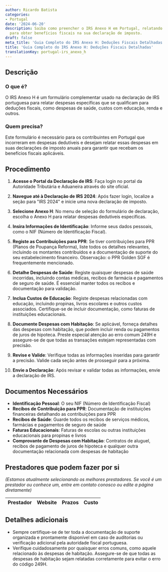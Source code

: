 ```yaml
---
author: Ricardo Batista
categories:
- Portugal
date: '2024-06-20'
description: Saiba como preencher o IRS Anexo H em Portugal, relatando despesas dedutíveis
  para obter benefícios fiscais na sua declaração de imposto.
draft: false
meta_title: 'Guia Completo do IRS Anexo H: Deduções Fiscais Detalhadas'
title: 'Guia Completo do IRS Anexo H: Deduções Fiscais Detalhadas'
translationKey: portugal-irs_anexo_h
---
```



## Descrição
### O que é?
O IRS Anexo H é um formulário complementar usado na declaração de IRS portuguesa para relatar despesas específicas que se qualificam para deduções fiscais, como despesas de saúde, custos com educação, renda e outros.

### Quem precisa?
Este formulário é necessário para os contribuintes em Portugal que incorreram em despesas dedutíveis e desejam relatar essas despesas em suas declarações de imposto anuais para garantir que recebam os benefícios fiscais aplicáveis.

## Procedimento
1. **Acesse o Portal da Declaração de IRS**: Faça login no portal da Autoridade Tributária e Aduaneira através do site oficial.

2. **Navegue até à Declaração de IRS 2024**: Após fazer login, localize a seção para "IRS 2024" e inicie uma nova declaração de imposto.

3. **Selecione Anexo H**: No menu de seleção do formulário de declaração, escolha o Anexo H para relatar despesas dedutíveis específicas.

4. **Insira Informações de Identificação**: Informe seus dados pessoais, como o NIF (Número de Identificação Fiscal).

5. **Registe as Contribuições para PPR**: Se tiver contribuições para PPR (Planos de Poupança Reforma), liste todos os detalhes relevantes, incluindo os montantes contribuídos e a documentação de suporte do seu estabelecimento financeiro. Observação: o PPR Golden SGF é frequentemente mencionado.

6. **Detalhe Despesas de Saúde**: Registe quaisquer despesas de saúde incorridas, incluindo contas médicas, recibos de farmácia e pagamentos de seguro de saúde. É essencial manter todos os recibos e documentação para validação.

7. **Inclua Custos de Educação**: Registe despesas relacionadas com educação, incluindo propinas, livros escolares e outros custos associados. Certifique-se de incluir documentação, como faturas de instituições educacionais.

8. **Documente Despesas com Habitação**: Se aplicável, forneça detalhes das despesas com habitação, que podem incluir renda ou pagamentos de juros de hipoteca. Preste especial atenção ao erro comum 249H e assegure-se de que todas as transações estejam representadas com precisão.

9. **Revise e Valide**: Verifique todas as informações inseridas para garantir a precisão. Valide cada seção antes de prosseguir para a próxima.

10. **Envie a Declaração**: Após revisar e validar todas as informações, envie a declaração de IRS.

## Documentos Necessários
- **Identificação Pessoal**: O seu NIF (Número de Identificação Fiscal)
- **Recibos de Contribuição para PPR**: Documentação de instituições financeiras detalhando as contribuições para PPR
- **Recibos de Saúde**: Guarde todos os recibos de serviços médicos, farmácias e pagamentos de seguro de saúde
- **Faturas Educacionais**: Faturas de escolas ou outras instituições educacionais para propinas e livros
- **Comprovante de Despesas com Habitação**: Contratos de aluguel, recibos de pagamento de juros de hipoteca e qualquer outra documentação relacionada com despesas de habitação

## Prestadores que podem fazer por si
_(Estamos atualmente selecionando os melhores prestadores. Se você é um prestador ou conhece um, entre em contato conosco ou edite a página diretamente)_

| Prestador        |     Website     |     Prazos    |       Custo      |
| --------------- | --------------- |  :-------------: | :-------------: |

## Detalhes adicionais
- Sempre certifique-se de ter toda a documentação de suporte organizada e prontamente disponível em caso de auditorias ou verificação adicional pela autoridade fiscal portuguesa.
- Verifique cuidadosamente por quaisquer erros comuns, como aquele relacionado às despesas de habitação. Assegure-se de que todas as despesas de habitação sejam relatadas corretamente para evitar o erro do código 249H.